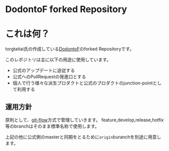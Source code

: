 DodontoF forked Repository
========

# これは何？
torgtaitai氏の作成している[DodontoF](https://github.com/torgtaitai/DodontoF)のforked Repositoryです。

このレポジトリは主に以下の用途に使用しています。

+ 公式のアップデートに追従する
+ 公式へのPullRequestの発進口とする
+ 個人で行う様々な派生プロダクトと公式のプロダクトのjunction-pointとして利用する

## 運用方針
原則として、[git-flow](http://danielkummer.github.io/git-flow-cheatsheet/index.ja_JP.html)方式で管理していきます。
feature,develop,release,hotfix等のbranchはそのまま標準名称で使用します。

上記の他に公式側のmasterと同期をとるために`origin`buranchを別途に用意します。


